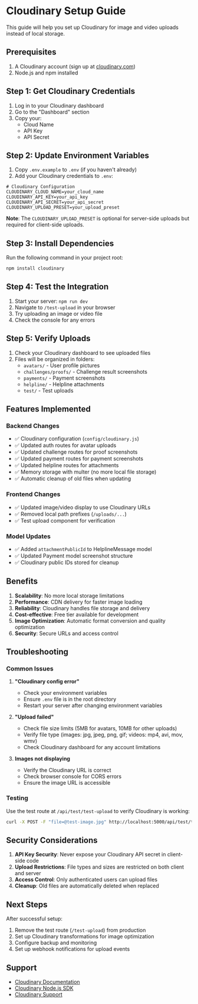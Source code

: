 # Cloudinary Setup Guide

This guide will help you set up Cloudinary for image and video uploads instead of local storage.

## Prerequisites

1. A Cloudinary account (sign up at [cloudinary.com](https://cloudinary.com))
2. Node.js and npm installed

## Step 1: Get Cloudinary Credentials

1. Log in to your Cloudinary dashboard
2. Go to the "Dashboard" section
3. Copy your:
   - Cloud Name
   - API Key
   - API Secret

## Step 2: Update Environment Variables

1. Copy `.env.example` to `.env` (if you haven't already)
2. Add your Cloudinary credentials to `.env`:

```env
# Cloudinary Configuration
CLOUDINARY_CLOUD_NAME=your_cloud_name
CLOUDINARY_API_KEY=your_api_key
CLOUDINARY_API_SECRET=your_api_secret
CLOUDINARY_UPLOAD_PRESET=your_upload_preset
```

**Note**: The `CLOUDINARY_UPLOAD_PRESET` is optional for server-side uploads but required for client-side uploads.

## Step 3: Install Dependencies

Run the following command in your project root:

```bash
npm install cloudinary
```

## Step 4: Test the Integration

1. Start your server: `npm run dev`
2. Navigate to `/test-upload` in your browser
3. Try uploading an image or video file
4. Check the console for any errors

## Step 5: Verify Uploads

1. Check your Cloudinary dashboard to see uploaded files
2. Files will be organized in folders:
   - `avatars/` - User profile pictures
   - `challenges/proofs/` - Challenge result screenshots
   - `payments/` - Payment screenshots
   - `helpline/` - Helpline attachments
   - `test/` - Test uploads

## Features Implemented

### Backend Changes
- ✅ Cloudinary configuration (`config/cloudinary.js`)
- ✅ Updated auth routes for avatar uploads
- ✅ Updated challenge routes for proof screenshots
- ✅ Updated payment routes for payment screenshots
- ✅ Updated helpline routes for attachments
- ✅ Memory storage with multer (no more local file storage)
- ✅ Automatic cleanup of old files when updating

### Frontend Changes
- ✅ Updated image/video display to use Cloudinary URLs
- ✅ Removed local path prefixes (`/uploads/...`)
- ✅ Test upload component for verification

### Model Updates
- ✅ Added `attachmentPublicId` to HelplineMessage model
- ✅ Updated Payment model screenshot structure
- ✅ Cloudinary public IDs stored for cleanup

## Benefits

1. **Scalability**: No more local storage limitations
2. **Performance**: CDN delivery for faster image loading
3. **Reliability**: Cloudinary handles file storage and delivery
4. **Cost-effective**: Free tier available for development
5. **Image Optimization**: Automatic format conversion and quality optimization
6. **Security**: Secure URLs and access control

## Troubleshooting

### Common Issues

1. **"Cloudinary config error"**
   - Check your environment variables
   - Ensure `.env` file is in the root directory
   - Restart your server after changing environment variables

2. **"Upload failed"**
   - Check file size limits (5MB for avatars, 10MB for other uploads)
   - Verify file type (images: jpg, jpeg, png, gif; videos: mp4, avi, mov, wmv)
   - Check Cloudinary dashboard for any account limitations

3. **Images not displaying**
   - Verify the Cloudinary URL is correct
   - Check browser console for CORS errors
   - Ensure the image URL is accessible

### Testing

Use the test route at `/api/test/test-upload` to verify Cloudinary is working:

```bash
curl -X POST -F "file=@test-image.jpg" http://localhost:5000/api/test/test-upload
```

## Security Considerations

1. **API Key Security**: Never expose your Cloudinary API secret in client-side code
2. **Upload Restrictions**: File types and sizes are restricted on both client and server
3. **Access Control**: Only authenticated users can upload files
4. **Cleanup**: Old files are automatically deleted when replaced

## Next Steps

After successful setup:

1. Remove the test route (`/test-upload`) from production
2. Set up Cloudinary transformations for image optimization
3. Configure backup and monitoring
4. Set up webhook notifications for upload events

## Support

- [Cloudinary Documentation](https://cloudinary.com/documentation)
- [Cloudinary Node.js SDK](https://cloudinary.com/documentation/node_integration)
- [Cloudinary Support](https://support.cloudinary.com/)

